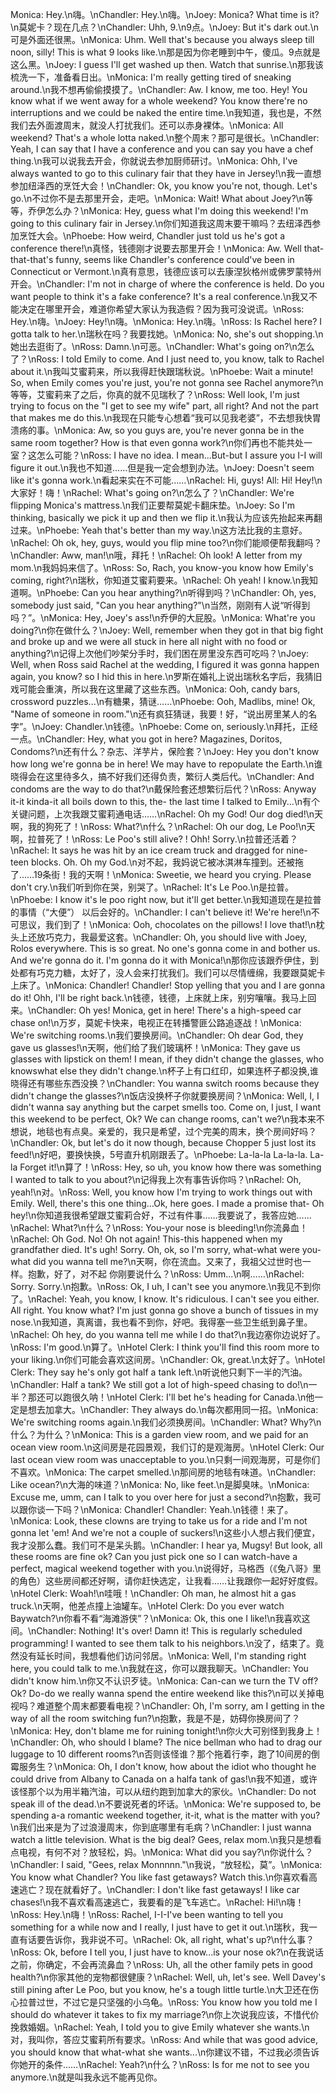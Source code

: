 Monica: Hey.\n嗨。\nChandler: Hey.\n嗨。\nJoey: Monica? What time is it?\n莫妮卡？现在几点？\nChandler: Uhh, 9.\n9点。\nJoey: But it's dark out.\n可是外面还很黑。\nMonica: Uhm. Well that's because you always sleep till noon, silly! This is what 9 looks like.\n那是因为你老睡到中午，傻瓜。9点就是这么黑。\nJoey: I guess I'll get washed up then. Watch that sunrise.\n那我该梳洗一下，准备看日出。\nMonica: I'm really getting tired of sneaking around.\n我不想再偷偷摸摸了。\nChandler: Aw. I know, me too. Hey! You know what if we went away for a whole weekend? You know there're no interruptions and we could be naked the entire time.\n我知道，我也是，不然我们去外面渡周末，就没人打扰我们。还可以赤身裸体。\nMonica: All weekend? That's a whole lotta naked.\n整个周末？那可是很长。\nChandler: Yeah, I can say that I have a conference and you can say you have a chef thing.\n我可以说我去开会，你就说去参加厨师研讨。\nMonica: Ohh, I've always wanted to go to this culinary fair that they have in Jersey!\n我一直想参加纽泽西的烹饪大会！\nChandler: Ok, you know you're not, though. Let's go.\n不过你不是去那里开会，走吧。\nMonica: Wait! What about Joey?\n等等，乔伊怎么办？\nMonica: Hey, guess what I'm doing this weekend! I'm going to this culinary fair in Jersey.\n你们知道我这周末要干嘛吗？去纽泽西参加烹饪大会。\nPhoebe: How weird, Chandler just told us he's got a conference there!\n真怪，钱德刚才说要去那里开会！\nMonica: Aw. Well that-that-that's funny, seems like Chandler's conference could've been in Connecticut or Vermont.\n真有意思，钱德应该可以去康涅狄格州或佛罗蒙特州开会。\nChandler: I'm not in charge of where the conference is held. Do you want people to think it's a fake conference? It's a real conference.\n我又不能决定在哪里开会，难道你希望大家认为我造假？因为我可没说谎。\nRoss: Hey.\n嗨。\nJoey: Hey!\n嗨。\nMonica: Hey.\n嗨。\nRoss: Is Rachel here? I gotta talk to her.\n瑞秋在吗？我要找她。\nMonica: No, she's out shopping.\n她出去逛街了。\nRoss: Damn.\n可恶。\nChandler: What's going on?\n怎么了？\nRoss: I told Emily to come. And I just need to, you know, talk to Rachel about it.\n我叫艾蜜莉来，所以我得赶快跟瑞秋说。\nPhoebe: Wait a minute! So, when Emily comes you're just, you're not gonna see Rachel anymore?\n等等，艾蜜莉来了之后，你真的就不见瑞秋了？\nRoss: Well look, I'm just trying to focus on the "I get to see my wife" part, all right? And not the part that makes me do this.\n我现在只能专心想着“我可以见我老婆”，不去想我快胃溃疡的事。\nMonica: Aw, so you guys are, you're never gonna be in the same room together? How is that even gonna work?\n你们再也不能共处一室？这怎么可能？\nRoss: I have no idea. I mean...But-but I assure you I-I will figure it out.\n我也不知道……但是我一定会想到办法。\nJoey: Doesn't seem like it's gonna work.\n看起来实在不可能……\nRachel: Hi, guys! All: Hi! Hey!\n大家好！嗨！\nRachel: What's going on?\n怎么了？\nChandler: We're flipping Monica's mattress.\n我们正要帮莫妮卡翻床垫。\nJoey: So I'm thinking, basically we pick it up and then we flip it.\n我认为应该先抬起来再翻过来。\nPhoebe: Yeah that's better than my way.\n这方法比我的主意好。\nRachel: Oh ok, hey, guys, would you flip mine too?\n你们能顺便帮我翻吗？\nChandler: Aww, man!\n哦，拜托！\nRachel: Oh look! A letter from my mom.\n我妈妈来信了。\nRoss: So, Rach, you know-you know how Emily's coming, right?\n瑞秋，你知道艾蜜莉要来。\nRachel: Oh yeah! I know.\n我知道啊。\nPhoebe: Can you hear anything?\n听得到吗？\nChandler: Oh, yes, somebody just said, "Can you hear anything?"\n当然，刚刚有人说“听得到吗？”。\nMonica: Hey, Joey's ass!\n乔伊的大屁股。\nMonica: What're you doing?\n你在做什么？\nJoey: Well, remember when they got in that big fight and broke up and we were all stuck in here all night with no food or anything?\n记得上次他们吵架分手时，我们困在房里没东西可吃吗？\nJoey: Well, when Ross said Rachel at the wedding, I figured it was gonna happen again, you know? so I hid this in here.\n罗斯在婚礼上说出瑞秋名字后，我猜旧戏可能会重演，所以我在这里藏了这些东西。\nMonica: Ooh, candy bars, crossword puzzles...\n有糖果，猜谜……\nPhoebe: Ooh, Madlibs, mine! Ok, "Name of someone in room."\n还有疯狂猜谜，我要！好，“说出房里某人的名字”。\nJoey: Chandler.\n钱德。\nPhoebe: Come on, seriously.\n拜托，正经一点。\nChandler: Hey, what you got in here? Magazines, Doritos, Condoms?\n还有什么？杂志、洋芋片，保险套？\nJoey: Hey you don't know how long we're gonna be in here! We may have to repopulate the Earth.\n谁晓得会在这里待多久，搞不好我们还得负责，繁衍人类后代。\nChandler: And condoms are the way to do that?\n戴保险套还想繁衍后代？\nRoss: Anyway it-it kinda-it all boils down to this, the- the last time I talked to Emily...\n有个关键问题，上次我跟艾蜜莉通电话……\nRachel: Oh my God! Our dog died!\n天啊，我的狗死了！\nRoss: What?\n什么？\nRachel: Oh our dog, Le Poo!\n天啊，拉普死了！\nRoss: Le Poo's still alive? ! Ohh! Sorry.\n拉普还活着？\nRachel: It says he was hit by an ice cream truck and dragged for nine-teen blocks. Oh. Oh my God.\n对不起，我妈说它被冰淇淋车撞到。还被拖了……19条街！我的天啊！\nMonica: Sweetie, we heard you crying. Please don't cry.\n我们听到你在哭，别哭了。\nRachel: It's Le Poo.\n是拉普。\nPhoebe: I know it's le poo right now, but it'll get better.\n我知道现在是拉普的事情（“大便”） 以后会好的。\nChandler: I can't believe it! We're here!\n不可思议，我们到了！\nMonica: Ooh, chocolates on the pillows! I love that!\n枕头上还放巧克力，我最爱这套。\nChandler: Oh, you should live with Joey, Rolos everywhere. This is so great. No one's gonna come in and bother us. And we're gonna do it. I'm gonna do it with Monica!\n那你应该跟乔伊住，到处都有巧克力糖，太好了，没人会来打扰我们。我们可以尽情缠绵，我要跟莫妮卡上床了。\nMonica: Chandler! Chandler! Stop yelling that you and I are gonna do it! Ohh, I'll be right back.\n钱德，钱德，上床就上床，别穷嚷嚷。我马上回来。\nChandler: Oh yes! Monica, get in here! There's a high-speed car chase on!\n万岁，莫妮卡快来，电视正在转播警匪公路追逐战！\nMonica: We're switching rooms.\n我们要换房间。\nChandler: Oh dear God, they gave us glasses!\n天啊，他们给了我们玻璃杯！\nMonica: They gave us glasses with lipstick on them! I mean, if they didn't change the glasses, who knowswhat else they didn't change.\n杯子上有口红印，如果连杯子都没换,谁晓得还有哪些东西没换？\nChandler: You wanna switch rooms because they didn't change the glasses?\n饭店没换杯子你就要换房间？\nMonica: Well, I, I didn't wanna say anything but the carpet smells too. Come on, I just, I want this weekend to be perfect, Ok? We can change rooms, can't we?\n我本来不想说，地毯也有点臭。亲爱的，我只是希望，过个完美的周末，换个房间好吗？\nChandler: Ok, but let's do it now though, because Chopper 5 just lost its feed!\n好吧，要换快换，5号直升机刚跟丢了。\nPhoebe: La-la-la La-la-la. La-la Forget it!\n算了！\nRoss: Hey, so uh, you know how there was something I wanted to talk to you about?\n记得我上次有事告诉你吗？\nRachel: Oh, yeah!\n对。\nRoss: Well, you know how I'm trying to work things out with Emily. Well, there's this one thing...Ok, here goes. I made a promise that- Oh hey!\n你知道我很希望跟艾蜜莉合好，不过有件事……我要说了，我答应她……\nRachel: What?\n什么？\nRoss: You-your nose is bleeding!\n你流鼻血！\nRachel: Oh God. No! Oh not again! This-this happened when my grandfather died. It's ugh! Sorry. Oh, ok, so I'm sorry, what-what were you-what did you wanna tell me?\n天啊，你在流血。又来了，我祖父过世时也一样。抱歉，好了，对不起 你刚要说什么？\nRoss: Umm...\n啊……\nRachel: Sorry. Sorry.\n抱歉。\nRoss: Ok, I uh, I can't see you anymore.\n我见不到你了。\nRachel: Yeah, you know, I know. It's ridiculous. I can't see you either. All right. You know what? I'm just gonna go shove a bunch of tissues in my nose.\n我知道，真离谱，我也看不到你，好吧。我得塞一些卫生纸到鼻子里。\nRachel: Oh hey, do you wanna tell me while I do that?\n我边塞你边说好了。\nRoss: I'm good.\n算了。\nHotel Clerk: I think you'll find this room more to your liking.\n你们可能会喜欢这间房。\nChandler: Ok, great.\n太好了。\nHotel Clerk: They say he's only got half a tank left.\n听说他只剩下一半的汽油。\nChandler: Half a tank? We still got a lot of high-speed chasing to do!\n一半？那还可以跑很久呐！\nHotel Clerk: I'll bet he's heading for Canada.\n他一定是想去加拿大。\nChandler: They always do.\n每次都用同一招。\nMonica: We're switching rooms again.\n我们必须换房间。\nChandler: What? Why?\n什么？为什么？\nMonica: This is a garden view room, and we paid for an ocean view room.\n这间房是花园景观，我们订的是观海房。\nHotel Clerk: Our last ocean view room was unacceptable to you.\n只剩一间观海房，可是你们不喜欢。\nMonica: The carpet smelled.\n那间房的地毯有味道。\nChandler: Like ocean?\n大海的味道？\nMonica: No, like feet.\n是脚臭味。\nMonica: Excuse me, umm, can I talk to you over here for just a second?\n抱歉，我可以跟你谈一下吗？\nMonica: Chandler! Chandler: Yeah.\n钱德！来了。\nMonica: Look, these clowns are trying to take us for a ride and I'm not gonna let 'em! And we're not a couple of suckers!\n这些小人想占我们便宜，我才没那么蠢。我们可不是呆头鹅。\nChandler: I hear ya, Mugsy! But look, all these rooms are fine ok? Can you just pick one so I can watch-have a perfect, magical weekend together with you.\n说得好，马格西（《兔八哥》里的角色）这些房间都还好啊，请你赶快选定，让我看……让我跟你一起好好度假。\nHotel Clerk: Woah!\n哇哦！\nChandler: Oh man, he almost hit a gas truck.\n天啊，他差点撞上油罐车。\nHotel Clerk: Do you ever watch Baywatch?\n你看不看“海滩游侠”？\nMonica: Ok, this one I like!\n我喜欢这间。\nChandler: Nothing! It's over! Damn it! This is regularly scheduled programming! I wanted to see them talk to his neighbors.\n没了，结束了。竟然没有延长时间，我想看他们访问邻居。\nMonica: Well, I'm standing right here, you could talk to me.\n我就在这，你可以跟我聊天。\nChandler: You didn't know him.\n你又不认识歹徒。\nMonica: Can-can we turn the TV off? Ok? Do-do we really wanna spend the entire weekend like this?\n可以关掉电视吗？难道整个周末都要看电视？\nChandler: Oh, I'm sorry, am I getting in the way of all the room switching fun?\n抱歉，我是不是，妨碍你换房间了？\nMonica: Hey, don't blame me for ruining tonight!\n你火大可别怪到我身上！\nChandler: Oh, who should I blame? The nice bellman who had to drag our luggage to 10 different rooms?\n否则该怪谁？那个拖着行李，跑了10间房的倒霉服务生？\nMonica: Oh, I don't know, how about the idiot who thought he could drive from Albany to Canada on a halfa tank of gas!\n我不知道，或许该怪那个以为用半箱汽油，可以从纽约跑到加拿大的家伙。\nChandler: Do not speak ill of the dead.\n不要说死者的坏话。\nMonica: We're supposed to, be spending a-a romantic weekend together, it-it, what is the matter with you?\n我们出来是为了过浪漫周末，你到底哪里有毛病？\nChandler: I just wanna watch a little television. What is the big deal? Gees, relax mom.\n我只是想看点电视，有何不对？放轻松，妈。\nMonica: What did you say?\n你说什么？\nChandler: I said, "Gees, relax Monnnnn."\n我说，“放轻松，莫”。\nMonica: You know what Chandler? You like fast getaways? Watch this.\n你喜欢看高速逃亡？现在就看好了。\nChandler: I don't like fast getaways! I like car chases!\n我不喜欢看高速逃亡，我要看的是飞车逃亡。\nRachel: Hi!\n嗨！\nRoss: Hey.\n嗨！\nRoss: Rachel, I-I-I've been wanting to tell you something for a while now and I really, I just have to get it out.\n瑞秋，我一直有话要告诉你，我非说不可。\nRachel: Ok, all right, what's up?\n什么事？\nRoss: Ok, before I tell you, I just have to know...is your nose ok?\n在我说话之前，你确定，不会再流鼻血？\nRoss: Uh, all the other family pets in good health?\n你家其他的宠物都很健康？\nRachel: Well, uh, let's see. Well Davey's still pining after Le Poo, but you know, he's a tough little turtle.\n大卫还在伤心拉普过世，不过它是只坚强的小乌龟。\nRoss: You know how you told me I should do whatever it takes to fix my marriage?\n你上次说我应该，不惜代价挽救婚姻。\nRachel: Yeah, I told you to give Emily whatever she wants.\n对，我叫你，答应艾蜜莉所有要求。\nRoss: And while that was good advice, you should know that what-what she wants...\n你建议不错，不过我必须告诉你她开的条件……\nRachel: Yeah?\n什么？\nRoss: Is for me not to see you anymore.\n就是叫我永远不能再见你。
        